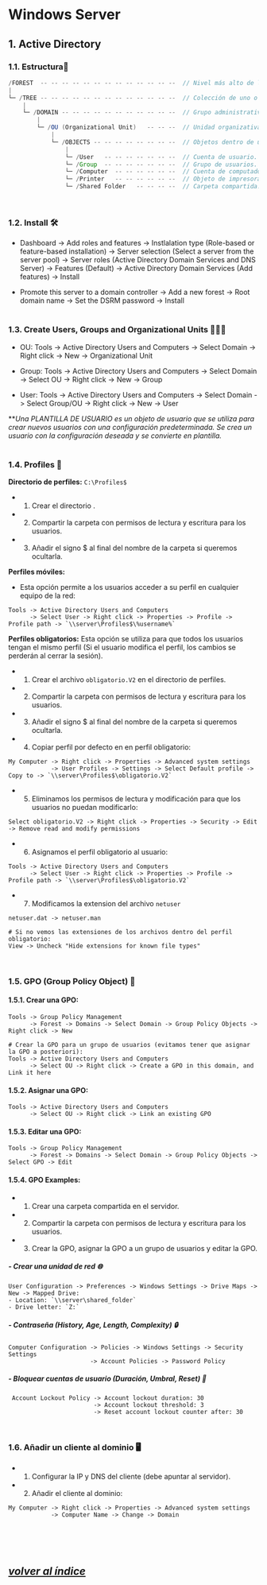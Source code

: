 # Windows Server

## 1. Active Directory
### 1.1. Estructura🌲
```java	
/FOREST  -- -- -- -- -- -- -- -- -- -- -- -- --  // Nivel más alto de la estructura de AD.
|
└─ /TREE -- -- -- -- -- -- -- -- -- -- -- -- --  // Colección de uno o más dominios.
    |
    └─ /DOMAIN -- -- -- -- -- -- -- -- -- -- --  // Grupo administrativo de recursos.
        |
        └─ /OU (Organizational Unit)   -- -- --  // Unidad organizativa dentro del dominio.
            |
            └─ /OBJECTS -- -- -- -- -- -- -- --  // Objetos dentro de una OU.
                |
                └─ /User   -- -- -- -- -- -- --  // Cuenta de usuario.
                └─ /Group  -- -- -- -- -- -- --  // Grupo de usuarios.
                └─ /Computer  -- -- -- -- -- --  // Cuenta de computadora.
                └─ /Printer   -- -- -- -- -- --  // Objeto de impresora.
                └─ /Shared Folder   -- -- -- --  // Carpeta compartida.
```
<br>

### 1.2. Install 🛠️
- Dashboard -> Add roles and features 
    -> Instlalation type (Role-based or feature-based installation)
    -> Server selection (Select a server from the server pool)
    -> Server roles (Active Directory Domain Services and DNS Server)
    -> Features (Default)
    -> Active Directory Domain Services (Add features)
    -> Install

- Promote this server to a domain controller
    -> Add a new forest
    -> Root domain name
    -> Set the DSRM password
    -> Install
<br><br>

### 1.3. Create Users, Groups and Organizational Units 👫👬👭
- OU: Tools -> Active Directory Users and Computers
        -> Select Domain -> Right click -> New -> Organizational Unit

- Group: Tools -> Active Directory Users and Computers
        -> Select Domain -> Select OU -> Right click -> New -> Group

- User: Tools -> Active Directory Users and Computers
        -> Select Domain -> Select Group/OU -> Right click -> New -> User

***Una PLANTILLA DE USUARIO es un objeto de usuario que se utiliza para crear nuevos usuarios con una configuración predeterminada.
Se crea un usuario con la configuración deseada y se convierte en plantilla.*
<br><br>

### 1.4. Profiles 👤
**Directorio de perfiles:** `C:\Profiles$`
- 1. Crear el directorio .
- 2. Compartir la carpeta con permisos de lectura y escritura para los usuarios.
- 3. Añadir el signo $ al final del nombre de la carpeta si queremos ocultarla.

**Perfiles móviles:**
- Esta opción permite a los usuarios acceder a su perfil en cualquier equipo de la red:   
```
Tools -> Active Directory Users and Computers
      -> Select User -> Right click -> Properties -> Profile -> Profile path -> `\\server\Profiles$\%username%`
```
**Perfiles obligatorios:**
Esta opción se utiliza para que todos los usuarios tengan el mismo perfil (Si el usuario modifica el perfil, los cambios se perderán al cerrar la sesión).
- 1. Crear el archivo `obligatorio.V2` en el directorio de perfiles.
- 2. Compartir la carpeta con permisos de lectura y escritura para los usuarios.
- 3. Añadir el signo $ al final del nombre de la carpeta si queremos ocultarla.
- 4. Copiar perfil por defecto en en perfil obligatorio:  
```
My Computer -> Right click -> Properties -> Advanced system settings
            -> User Profiles -> Settings -> Select Default profile -> Copy to -> `\\server\Profiles$\obligatorio.V2` 
```
- 5. Eliminamos los permisos de lectura y modificación para que los usuarios no puedan modificarlo:
```
Select obligatorio.V2 -> Right click -> Properties -> Security -> Edit -> Remove read and modify permissions
```
- 6. Asignamos el perfil obligatorio al usuario:
```
Tools -> Active Directory Users and Computers
      -> Select User -> Right click -> Properties -> Profile -> Profile path -> `\\server\Profiles$\obligatorio.V2`  
```
- 7. Modificamos la extension del archivo `netuser`
```
netuser.dat -> netuser.man

# Si no vemos las extensiones de los archivos dentro del perfil obligatorio:
View -> Uncheck "Hide extensions for known file types"
```
<br>

### 1.5. GPO (Group Policy Object) 📜
#### 1.5.1. Crear una GPO:
```
Tools -> Group Policy Management
      -> Forest -> Domains -> Select Domain -> Group Policy Objects -> Right click -> New

# Crear la GPO para un grupo de usuarios (evitamos tener que asignar la GPO a posteriori):
Tools -> Active Directory Users and Computers
      -> Select OU -> Right click -> Create a GPO in this domain, and Link it here
```

#### 1.5.2. Asignar una GPO:
```
Tools -> Active Directory Users and Computers
      -> Select OU -> Right click -> Link an existing GPO
```

#### 1.5.3. Editar una GPO:
```
Tools -> Group Policy Management
      -> Forest -> Domains -> Select Domain -> Group Policy Objects -> Select GPO -> Edit
```

#### 1.5.4. GPO Examples:
- 1. Crear una carpeta compartida en el servidor.
- 2. Compartir la carpeta con permisos de lectura y escritura para los usuarios.
- 3. Crear la GPO, asignar la GPO a un grupo de usuarios y editar la GPO.

##### - Crear una unidad de red 🌐
```
User Configuration -> Preferences -> Windows Settings -> Drive Maps -> New -> Mapped Drive:
- Location: `\\server\shared_folder`
- Drive letter: `Z:`
```
##### - Contraseña (History, Age, Length, Complexity) 🔒
```
Computer Configuration -> Policies -> Windows Settings -> Security Settings
                       -> Account Policies -> Password Policy
```
##### - Bloquear cuentas de usuario (Duración, Umbral, Reset) 🚫
```
 Account Lockout Policy -> Account lockout duration: 30
                        -> Account lockout threshold: 3
                        -> Reset account lockout counter after: 30
```
<br>

### 1.6. Añadir un cliente al dominio 🖥️
- 1. Configurar la IP y DNS del cliente (debe apuntar al servidor).
- 2. Añadir el cliente al dominio:
```
My Computer -> Right click -> Properties -> Advanced system settings
            -> Computer Name -> Change -> Domain
```
<br><br><br>

## *[volver al índice](../README.md)*